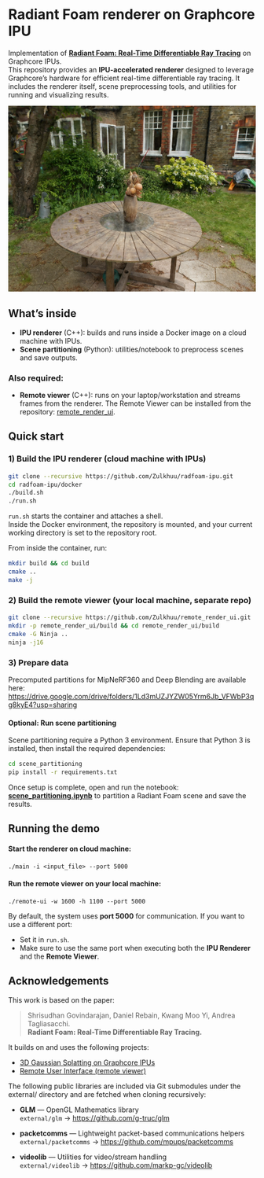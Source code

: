 # Radiant Foam renderer on Graphcore IPU

Implementation of **[Radiant Foam: Real-Time Differentiable Ray Tracing](https://radfoam.github.io/)** on Graphcore IPUs.  
This repository provides an **IPU-accelerated renderer** designed to leverage Graphcore’s hardware for efficient real-time differentiable ray tracing. It includes the renderer itself, scene preprocessing tools, and utilities for running and visualizing results.

![Radiant Foam — garden](./assets/garden_rgb_image.png)

## What’s inside

- **IPU renderer** (C++): builds and runs inside a Docker image on a cloud machine with IPUs.  
- **Scene partitioning** (Python): utilities/notebook to preprocess scenes and save outputs.

### Also required:
- **Remote viewer** (C++): runs on your laptop/workstation and streams frames from the renderer. The Remote Viewer can be installed from the repository: [remote_render_ui](https://github.com/Zulkhuu/remote_render_ui).


## Quick start

### 1) Build the IPU renderer (cloud machine with IPUs)
```bash
git clone --recursive https://github.com/Zulkhuu/radfoam-ipu.git
cd radfoam-ipu/docker
./build.sh
./run.sh
```

`run.sh` starts the container and attaches a shell.  
Inside the Docker environment, the repository is mounted, and your current working directory is set to the repository root.  

From inside the container, run:

```bash
mkdir build && cd build
cmake ..
make -j
```

### 2) Build the remote viewer (your local machine, separate repo)
```bash
git clone --recursive https://github.com/Zulkhuu/remote_render_ui.git
mkdir -p remote_render_ui/build && cd remote_render_ui/build
cmake -G Ninja ..
ninja -j16
```

### 3) Prepare data

Precomputed partitions for MipNeRF360 and Deep Blending are available here:  
<https://drive.google.com/drive/folders/1Ld3mUZJYZW05Yrm6Jb_VFWbP3qg8kyE4?usp=sharing>

#### Optional: Run scene partitioning

Scene partitioning require a Python 3 environment. Ensure that Python 3 is installed, then install the required dependencies:

```bash
cd scene_partitioning
pip install -r requirements.txt
```

Once setup is complete, open and run the notebook: **[scene_partitioning.ipynb](./scene_partitioning.ipynb)** to partition a Radiant Foam scene and save the results.  

## Running the demo

#### Start the renderer on cloud machine:
```
./main -i <input_file> --port 5000
```

#### Run the remote viewer on your local machine:
```
./remote-ui -w 1600 -h 1100 --port 5000
```

By default, the system uses **port 5000** for communication. If you want to use a different port: 
- Set it in `run.sh`.  
- Make sure to use the same port when executing both the **IPU Renderer** and the **Remote Viewer**.  

## Acknowledgements

This work is based on the paper:
> Shrisudhan Govindarajan, Daniel Rebain, Kwang Moo Yi, Andrea Tagliasacchi.  
> **Radiant Foam: Real-Time Differentiable Ray Tracing.**

It builds on and uses the following projects:
- [3D Gaussian Splatting on Graphcore IPUs](https://github.com/nmjfry/gaussian_splat_ipu)
- [Remote User Interface (remote viewer)](https://github.com/Zulkhuu/remote_render_ui)

The following public libraries are included via Git submodules under the external/ directory and are fetched when cloning recursively:

- **GLM** — OpenGL Mathematics library  
  `external/glm` → <https://github.com/g-truc/glm>

- **packetcomms** — Lightweight packet-based communications helpers  
  `external/packetcomms` → <https://github.com/mpups/packetcomms>

- **videolib** — Utilities for video/stream handling  
  `external/videolib` → <https://github.com/markp-gc/videolib>
